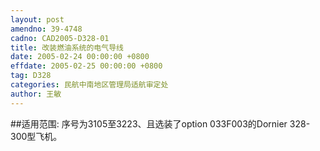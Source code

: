```yaml
---
layout: post
amendno: 39-4748
cadno: CAD2005-D328-01
title: 改装燃油系统的电气导线
date: 2005-02-24 00:00:00 +0800
effdate: 2005-02-25 00:00:00 +0800
tag: D328
categories: 民航中南地区管理局适航审定处
author: 王敏
---
```


##适用范围:
序号为3105至3223、且选装了option 033F003的Dornier 328-300型飞机。

